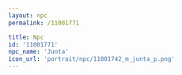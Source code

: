 ```yaml
---
layout: npc
permalink: /11001771

title: Npc
id: '11001771'
npc_name: 'Junta'
icon_url: 'portrait/npc/11001742_m_junta_p.png'
---
```

